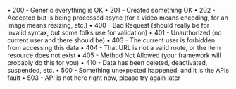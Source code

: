 • 200 - Generic everything is OK
• 201 - Created something OK
• 202 - Accepted but is being processed async (for a video means encoding, for an image means resizing, etc.)
• 400 - Bad Request (should really be for invalid syntax, but some folks use for validation)
• 401 - Unauthorized (no current user and there should be)
• 403 - The current user is forbidden from accessing this data
• 404 - That URL is not a valid route, or the item resource does not exist
• 405 - Method Not Allowed (your framework will probably do this for you)
• 410 - Data has been deleted, deactivated, suspended, etc.
• 500 - Something unexpected happened, and it is the APIs fault
• 503 - API is not here right now, please try again later